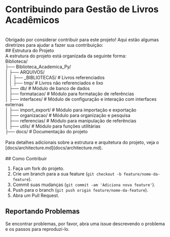 # Contribuindo para Gestão de Livros Acadêmicos<br>
<br>
Obrigado por considerar contribuir para este projeto! Aqui estão algumas diretrizes para ajudar a fazer sua contribuição:
<br>
## Estrutura do Projeto
<br>
A estrutura do projeto está organizada da seguinte forma:
<br>
Biblioteca/<br>
├── Biblioteca_Academica_Py/<br>
│ ├── ARQUIVOS/<br>
│ │ ├── _BIBLIOTECAS/ # Livros referenciados<br>
│ │ ├── tmp/ # Livros não referenciados e lixo<br>
│ ├── db/ # Módulo de banco de dados<br>
│ ├── formatacao/ # Módulo para formatação de referências<br>
│ ├── interfaces/ # Módulo de configuração e interação com interfaces externas<br>
│ ├── import_export/ # Módulo para importação e exportação<br>
│ ├── organizacao/ # Módulo para organização e pesquisa<br>
│ ├── referencias/ # Módulo para manipulação de referências<br>
│ ├── utils/ # Módulo para funções utilitárias<br>
├── docs/ # Documentação do projeto<br>
<br>
Para detalhes adicionais sobre a estrutura e arquitetura do projeto, veja o [docs/architecture.md](docs/architecture.md).<br>
<br>
## Como Contribuir

1. Faça um fork do projeto.
2. Crie um branch para a sua feature (`git checkout -b feature/nome-da-feature`).
3. Commit suas mudanças (`git commit -am 'Adiciona nova feature'`).
4. Push para o branch (`git push origin feature/nome-da-feature`).
5. Abra um Pull Request.

## Reportando Problemas

Se encontrar problemas, por favor, abra uma issue descrevendo o problema e os passos para reproduzi-lo.
